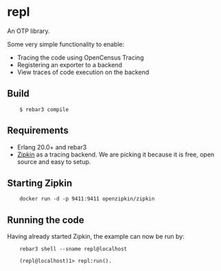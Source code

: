 repl
=====

An OTP library.

Some very simple functionality to enable:
- Tracing the code using OpenCensus Tracing
- Registering an exporter to a backend 
- View traces of code execution on the backend 


Build
-----
```
    $ rebar3 compile
```

Requirements
------------
- Erlang 20.0+ and rebar3
- [Zipkin](https://opencensus.io/codelabs/zipkin/#0) as a tracing backend.
  We are picking it because it is free, open source and easy to setup.

Starting Zipkin
---------------

```
    docker run -d -p 9411:9411 openzipkin/zipkin
```

Running the code
----------------

Having already started Zipkin, the example can now be run by:
```
    rebar3 shell --sname repl@localhost

    (repl@localhost)1> repl:run().
```